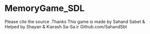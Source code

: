 # MemoryGame_SDL
Please cite the source .Thanks
This game is made by Sahand Sabet & Helped by Shayan & Kiarash
Sa-Sa.ir
Github.com/SahandSbt
